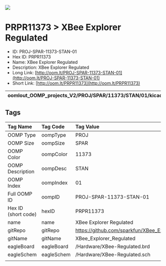 


  
![][im]
# PRPR11373 > XBee Explorer Regulated

- ID: PROJ-SPAR-11373-STAN-01
- Hex ID: PRPR11373
- Name: XBee Explorer Regulated
- Description: XBee Explorer Regulated
- Long Link: [http://oom.lt/PROJ-SPAR-11373-STAN-01](http://oom.lt/PROJ-SPAR-11373-STAN-01)
- Short Link: [http://oom.lt/PRPR11373](http://oom.lt/PRPR11373)
  

|oomlout_OOMP_projects_V2/PROJ/SPAR/11373/STAN/01/kicadPcb3dFront.png|oomlout_OOMP_projects_V2/PROJ/SPAR/11373/STAN/01/kicadPcb3dBack.png|oomlout_OOMP_projects_V2/PROJ/SPAR/11373/STAN/01/kicadPcb3d.png||
| :---: | :---: | :---: | :---: |

## Tags
  

|Tag Name|Tag Code|Tag Value|
| :--- | :--- | :--- |
|OOMP Type|oompType|PROJ|
|OOMP Size|oompSize|SPAR|
|OOMP Color|oompColor|11373|
|OOMP Description|oompDesc|STAN|
|OOMP Index|oompIndex|01|
|Full OOMP ID|oompID|PROJ-SPAR-11373-STAN-01|
|Hex ID (short code)|hexID|PRPR11373|
|name|name|XBee Explorer Regulated|
|gitRepo|gitRepo|https://github.com/sparkfun/XBee_Explorer_Regulated|
|gitName|gitName|XBee_Explorer_Regulated|
|eagleBoard|eagleBoard|/Hardware/XBee-Regulated.brd|
|eagleSchem|eagleSchem|/Hardware/XBee-Regulated.sch|
||||



[im]: PROJ/SPAR/11373/STAN/01/kicadPcb3d_450.png
